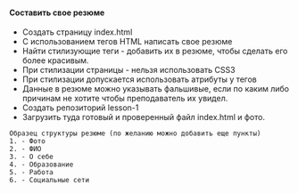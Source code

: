 #### Составить свое резюме

+ Создать страницу index.html
+ С использованием тегов HTML написать свое резюме
+ Hайти стилизующие теги - добавить их в резюмe, чтобы сделать его более красивым.
+ При стилизации страницы - нельзя использовать CSS3
+ При стилизации допускается использовать атрибуты у тегов
+ Данные в резюме можно указывать фальшивые, если по каким либо причинам не хотите чтобы преподаватель их увидел.
+ Создать репозиторий lesson-1
+ Загрузить туда готовый и проверенный файл index.html и фото.

```
Образец структуры резюме (по желанию можно добавить еще пункты)
1. - Фото
2. - ФИО
3. - О себе
4. - Образование
5. - Работа
6. - Социальные сети
```
